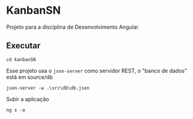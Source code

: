 # KanbanSN

Projeto para a disciplina de Desenvolvimento Angular.

## Executar

`cd kanbanSN`

Esse projeto usa o `json-server` como servidor REST, o "banco de dados" está em source/db

`json-server -w .\src\db\db.json`

Subir a aplicação

`ng s -o`
